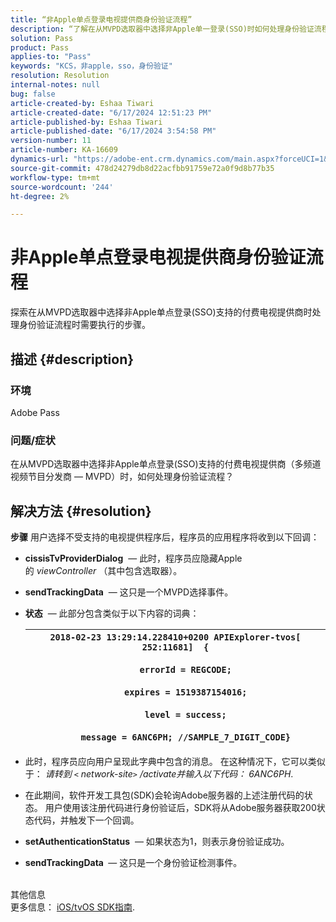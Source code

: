 ```yaml
---
title: “非Apple单点登录电视提供商身份验证流程”
description: “了解在从MVPD选取器中选择非Apple单一登录(SSO)时如何处理身份验证流程。”
solution: Pass
product: Pass
applies-to: "Pass"
keywords: "KCS，非apple，sso，身份验证"
resolution: Resolution
internal-notes: null
bug: false
article-created-by: Eshaa Tiwari
article-created-date: "6/17/2024 12:51:23 PM"
article-published-by: Eshaa Tiwari
article-published-date: "6/17/2024 3:54:58 PM"
version-number: 11
article-number: KA-16609
dynamics-url: "https://adobe-ent.crm.dynamics.com/main.aspx?forceUCI=1&pagetype=entityrecord&etn=knowledgearticle&id=94649c49-a82c-ef11-840a-6045bd029b18"
source-git-commit: 478d24279db8d22acfbb91759e72a0f9d8b77b35
workflow-type: tm+mt
source-wordcount: '244'
ht-degree: 2%

---
```


# 非Apple单点登录电视提供商身份验证流程


探索在从MVPD选取器中选择非Apple单点登录(SSO)支持的付费电视提供商时处理身份验证流程时需要执行的步骤。

## 描述 {#description}


### <b>环境</b>

Adobe Pass

### <b>问题/症状</b>

在从MVPD选取器中选择非Apple单点登录(SSO)支持的付费电视提供商（多频道视频节目分发商 — MVPD）时，如何处理身份验证流程？


## 解决方法 {#resolution}

<b>步骤</b>
用户选择不受支持的电视提供程序后，程序员的应用程序将收到以下回调：

- <b>cissisTvProviderDialog</b>  — 此时，程序员应隐藏Apple的 *viewController* （其中包含选取器）。
- <b>sendTrackingData</b>  — 这只是一个MVPD选择事件。
- <b>状态</b>  — 此部分包含类似于以下内容的词典：

  | `2018-02-23 13:29:14.228410+0200 APIExplorer-tvos[ 252:11681]  {`<br><br>`    errorId = REGCODE;`<br><br>`    expires = 1519387154016;`<br><br>`    level = success;`<br><br>`    message = 6ANC6PH; //SAMPLE_7_DIGIT_CODE}` |
  | --- |


- 此时，程序员应向用户呈现此字典中包含的消息。 在这种情况下，它可以类似于： *请转到 `<` network-site`>` /activate并输入以下代码： 6ANC6PH*.
- 在此期间，软件开发工具包(SDK)会轮询Adobe服务器的上述注册代码的状态。 用户使用该注册代码进行身份验证后，SDK将从Adobe服务器获取200状态代码，并触发下一个回调。


- <b>setAuthenticationStatus</b>  — 如果状态为1，则表示身份验证成功。


- <b>sendTrackingData </b> — 这只是一个身份验证检测事件。

<br>其他信息<br>
更多信息： [iOS/tvOS SDK指南](https://experienceleague.adobe.com/docs/primetime/authentication/programmer-integration-guide/accessenabler-sdk/ios-sdk/iostvos-sdk-cookbook.html?lang=en#create_dev).
